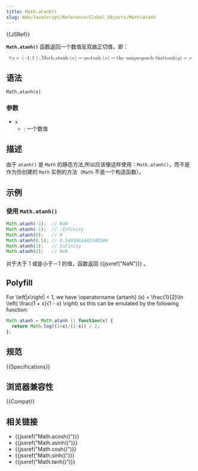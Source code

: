 ```yaml
---
title: Math.atanh()
slug: Web/JavaScript/Reference/Global_Objects/Math/atanh
---
```


{{JSRef}}

**`Math.atanh()`** 函数返回一个数值反双曲正切值，即：

<math display="block"><semantics><mrow><mo>∀</mo><mi>x</mi><mo>∊</mo><mrow><mo>(</mo><mrow><mo>-</mo><mn>1</mn><mo>,</mo><mn>1</mn></mrow><mo>)</mo></mrow><mo>,</mo><mstyle mathvariant="monospace"><mrow><mo lspace="0em" rspace="thinmathspace">Math.atanh</mo><mo stretchy="false">(</mo><mi>x</mi><mo stretchy="false">)</mo></mrow></mstyle><mo>=</mo><mo lspace="0em" rspace="thinmathspace">arctanh</mo><mo stretchy="false">(</mo><mi>x</mi><mo stretchy="false">)</mo><mo>=</mo><mtext> the unique </mtext><mspace width="thickmathspace"></mspace><mi>y</mi><mspace width="thickmathspace"></mspace><mtext>such that</mtext><mspace width="thickmathspace"></mspace><mo lspace="0em" rspace="0em">tanh</mo><mo stretchy="false">(</mo><mi>y</mi><mo stretchy="false">)</mo><mo>=</mo><mi>x</mi></mrow><annotation encoding="TeX">\forall x \in \left( -1, 1 \right), \mathtt{\operatorname{Math.atanh}(x)} = \operatorname{arctanh}(x) = \text{ the unique } \; y \; \text{such that} \; \tanh(y) = x</annotation></semantics></math>

## 语法

```plain
Math.atanh(x)
```

### 参数

- `x`
  - : 一个数值

## 描述

由于 `atanh()` 是 `Math` 的静态方法,所以应该像这样使用：`Math.atanh()`，而不是作为你创建的 `Math` 实例的方法（`Math` 不是一个构造函数）。

## 示例

### 使用 `Math.atanh()`

```js
Math.atanh(-2);  // NaN
Math.atanh(-1);  // -Infinity
Math.atanh(0);   // 0
Math.atanh(0.5); // 0.5493061443340548
Math.atanh(1);   // Infinity
Math.atanh(2);   // NaN
```

对于大于 1 或是小于－1 的值，函数返回 {{jsxref("NaN")}} 。

## Polyfill

For \left|x\right| < 1, we have \operatorname {artanh} (x) = \frac{1}{2}\ln \left( \frac{1 + x}{1 - x} \right) so this can be emulated by the following function:

```js
Math.atanh = Math.atanh || function(x) {
  return Math.log((1+x)/(1-x)) / 2;
};
```

## 规范

{{Specifications}}

## 浏览器兼容性

{{Compat}}

## 相关链接

- {{jsxref("Math.acosh()")}}
- {{jsxref("Math.asinh()")}}
- {{jsxref("Math.cosh()")}}
- {{jsxref("Math.sinh()")}}
- {{jsxref("Math.tanh()")}}
